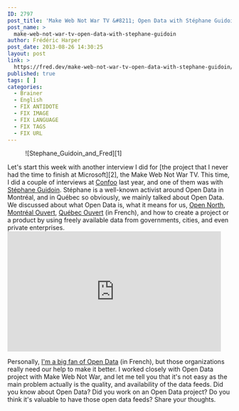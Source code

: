 ```yaml
---
ID: 2797
post_title: 'Make Web Not War TV &#8211; Open Data with Stéphane Guidoin'
post_name: >
  make-web-not-war-tv-open-data-with-stephane-guidoin
author: Frédéric Harper
post_date: 2013-08-26 14:30:25
layout: post
link: >
  https://fred.dev/make-web-not-war-tv-open-data-with-stephane-guidoin/
published: true
tags: [ ]
categories:
  - Brainer
  - English
  - FIX ANTIDOTE
  - FIX IMAGE
  - FIX LANGUAGE
  - FIX TAGS
  - FIX URL
---
```

<figure>![Stephane_Guidoin_and_Fred][1]</figure>
Let's start this week with another interview I did for [the project that I never had the time to finish at Microsoft][2], the Make Web Not War TV. This time, I did a couple of interviews at <a href="https://confoo.ca/en" target="_blank" rel="noopener noreferrer">Confoo</a> last year, and one of them was with <a href="https://twitter.com/Hoedic" target="_blank" rel="noopener noreferrer">Stéphane Guidoin</a>. Stéphane is a well-known activist around Open Data in Montréal, and in Québec so obviously, we mainly talked about Open Data. We discussed about what Open Data is, what it means for us, <a href="https://opennorth.ca/" target="_blank" rel="noopener noreferrer">Open North</a>, <a href="https://montrealouvert.net/?lang=en" target="_blank" rel="noopener noreferrer">Montréal Ouvert</a>, <a href="https://quebecouvert.org/" target="_blank" rel="noopener noreferrer">Québec Ouvert</a> (in French), and how to create a project or a product by using freely available data from governments, cities, and even private enterprises.

<div class="embed video YouTube">
  <iframe width="480" height="270" src="https://www.youtube.com/embed/oa90FzBr0JE?feature=oembed" frameborder="0" allowfullscreen></iframe>
</div>

Personally, [I'm a big fan of Open Data][3] (in French), but those organizations really need our help to make it better. I worked closely with Open Data project with Make Web Not War, and let me tell you that it's not easy as the main problem actually is the quality, and availability of the data feeds. Did you know about Open Data? Did you work on an Open Data project? Do you think it's valuable to have those open data feeds? Share your thoughts.

 [1]: http://fred.dev/wp-content/uploads/2013/08/Stephane_Guidoin_and_Fred.jpg
 [2]: https://fred.dev/make-web-not-war-tv-an-unfinished-project/ "Make Web Not War TV – An unfinished project"
 [3]: https://fred.dev/mamairie-ca-une-plateforme-de-participation-citoyenne/ "MaMairie.ca, une plateforme de participation citoyenne"